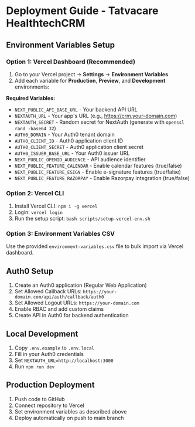 # Deployment Guide - Tatvacare HealthtechCRM

## Environment Variables Setup

### Option 1: Vercel Dashboard (Recommended)

1. Go to your Vercel project → **Settings** → **Environment Variables**
2. Add each variable for **Production**, **Preview**, and **Development** environments:

**Required Variables:**
- `NEXT_PUBLIC_API_BASE_URL` - Your backend API URL
- `NEXTAUTH_URL` - Your app's URL (e.g., https://crm.your-domain.com)
- `NEXTAUTH_SECRET` - Random secret for NextAuth (generate with `openssl rand -base64 32`)
- `AUTH0_DOMAIN` - Your Auth0 tenant domain
- `AUTH0_CLIENT_ID` - Auth0 application client ID
- `AUTH0_CLIENT_SECRET` - Auth0 application client secret
- `AUTH0_ISSUER_BASE_URL` - Your Auth0 issuer URL
- `NEXT_PUBLIC_OPENID_AUDIENCE` - API audience identifier
- `NEXT_PUBLIC_FEATURE_CALENDAR` - Enable calendar features (true/false)
- `NEXT_PUBLIC_FEATURE_ESIGN` - Enable e-signature features (true/false)
- `NEXT_PUBLIC_FEATURE_RAZORPAY` - Enable Razorpay integration (true/false)

### Option 2: Vercel CLI

1. Install Vercel CLI: `npm i -g vercel`
2. Login: `vercel login`
3. Run the setup script: `bash scripts/setup-vercel-env.sh`

### Option 3: Environment Variables CSV

Use the provided `environment-variables.csv` file to bulk import via Vercel dashboard.

## Auth0 Setup

1. Create an Auth0 application (Regular Web Application)
2. Set Allowed Callback URLs: `https://your-domain.com/api/auth/callback/auth0`
3. Set Allowed Logout URLs: `https://your-domain.com`
4. Enable RBAC and add custom claims
5. Create API in Auth0 for backend authentication

## Local Development

1. Copy `.env.example` to `.env.local`
2. Fill in your Auth0 credentials
3. Set `NEXTAUTH_URL=http://localhost:3000`
4. Run `npm run dev`

## Production Deployment

1. Push code to GitHub
2. Connect repository to Vercel
3. Set environment variables as described above
4. Deploy automatically on push to main branch
